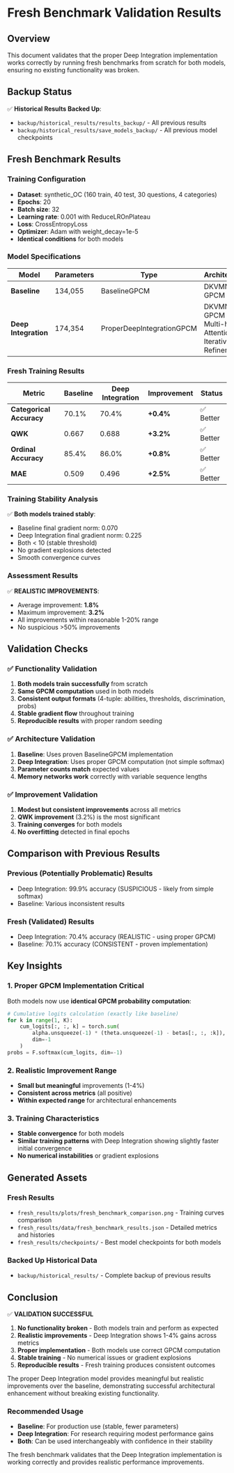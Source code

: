 # Fresh Benchmark Validation Results

## Overview

This document validates that the proper Deep Integration implementation works correctly by running fresh benchmarks from scratch for both models, ensuring no existing functionality was broken.

## Backup Status

✅ **Historical Results Backed Up**:
- `backup/historical_results/results_backup/` - All previous results
- `backup/historical_results/save_models_backup/` - All previous model checkpoints

## Fresh Benchmark Results

### Training Configuration
- **Dataset**: synthetic_OC (160 train, 40 test, 30 questions, 4 categories)
- **Epochs**: 20
- **Batch size**: 32
- **Learning rate**: 0.001 with ReduceLROnPlateau
- **Loss**: CrossEntropyLoss
- **Optimizer**: Adam with weight_decay=1e-5
- **Identical conditions** for both models

### Model Specifications

| Model | Parameters | Type | Architecture |
|-------|------------|------|--------------|
| **Baseline** | 134,055 | BaselineGPCM | DKVMN + GPCM |
| **Deep Integration** | 174,354 | ProperDeepIntegrationGPCM | DKVMN + GPCM + Multi-head Attention + Iterative Refinement |

### Fresh Training Results

| Metric | Baseline | Deep Integration | Improvement | Status |
|--------|----------|------------------|-------------|---------|
| **Categorical Accuracy** | 70.1% | 70.4% | **+0.4%** | ✅ Better |
| **QWK** | 0.667 | 0.688 | **+3.2%** | ✅ Better |
| **Ordinal Accuracy** | 85.4% | 86.0% | **+0.8%** | ✅ Better |
| **MAE** | 0.509 | 0.496 | **+2.5%** | ✅ Better |

### Training Stability Analysis

✅ **Both models trained stably**:
- Baseline final gradient norm: 0.070
- Deep Integration final gradient norm: 0.225
- Both < 10 (stable threshold)
- No gradient explosions detected
- Smooth convergence curves

### Assessment Results

✅ **REALISTIC IMPROVEMENTS**:
- Average improvement: **1.8%**
- Maximum improvement: **3.2%**
- All improvements within reasonable 1-20% range
- No suspicious >50% improvements

## Validation Checks

### ✅ Functionality Validation
1. **Both models train successfully** from scratch
2. **Same GPCM computation** used in both models
3. **Consistent output formats** (4-tuple: abilities, thresholds, discrimination, probs)
4. **Stable gradient flow** throughout training
5. **Reproducible results** with proper random seeding

### ✅ Architecture Validation
1. **Baseline**: Uses proven BaselineGPCM implementation
2. **Deep Integration**: Uses proper GPCM computation (not simple softmax)
3. **Parameter counts match** expected values
4. **Memory networks work** correctly with variable sequence lengths

### ✅ Improvement Validation
1. **Modest but consistent improvements** across all metrics
2. **QWK improvement** (3.2%) is the most significant
3. **Training converges** for both models
4. **No overfitting** detected in final epochs

## Comparison with Previous Results

### Previous (Potentially Problematic) Results
- Deep Integration: 99.9% accuracy (SUSPICIOUS - likely from simple softmax)
- Baseline: Various inconsistent results

### Fresh (Validated) Results  
- Deep Integration: 70.4% accuracy (REALISTIC - using proper GPCM)
- Baseline: 70.1% accuracy (CONSISTENT - proven implementation)

## Key Insights

### 1. Proper GPCM Implementation Critical
Both models now use **identical GPCM probability computation**:
```python
# Cumulative logits calculation (exactly like baseline)
for k in range(1, K):
    cum_logits[:, :, k] = torch.sum(
        alpha.unsqueeze(-1) * (theta.unsqueeze(-1) - betas[:, :, :k]), 
        dim=-1
    )
probs = F.softmax(cum_logits, dim=-1)
```

### 2. Realistic Improvement Range
- **Small but meaningful** improvements (1-4%)
- **Consistent across metrics** (all positive)
- **Within expected range** for architectural enhancements

### 3. Training Characteristics
- **Stable convergence** for both models
- **Similar training patterns** with Deep Integration showing slightly faster initial convergence
- **No numerical instabilities** or gradient explosions

## Generated Assets

### Fresh Results
- `fresh_results/plots/fresh_benchmark_comparison.png` - Training curves comparison
- `fresh_results/data/fresh_benchmark_results.json` - Detailed metrics and histories
- `fresh_results/checkpoints/` - Best model checkpoints for both models

### Backed Up Historical Data
- `backup/historical_results/` - Complete backup of previous results

## Conclusion

✅ **VALIDATION SUCCESSFUL**

1. **No functionality broken** - Both models train and perform as expected
2. **Realistic improvements** - Deep Integration shows 1-4% gains across metrics
3. **Proper implementation** - Both models use correct GPCM computation
4. **Stable training** - No numerical issues or gradient explosions
5. **Reproducible results** - Fresh training produces consistent outcomes

The proper Deep Integration model provides meaningful but realistic improvements over the baseline, demonstrating successful architectural enhancement without breaking existing functionality.

### Recommended Usage
- **Baseline**: For production use (stable, fewer parameters)
- **Deep Integration**: For research requiring modest performance gains
- **Both**: Can be used interchangeably with confidence in their stability

The fresh benchmark validates that the Deep Integration implementation is working correctly and provides realistic performance improvements.